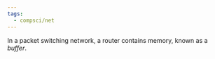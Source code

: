 ```yaml
---
tags:
  - compsci/net
---
```


In a packet switching network, a router contains memory, known as a *buffer*.